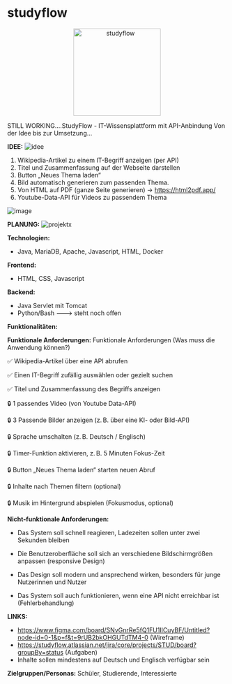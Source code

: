 # studyflow

<p align="center">
  <img src="https://github.com/user-attachments/assets/a7fc3825-2f55-4be8-a3fd-77380bf93173" alt="studyflow" width="200"/>
</p>


STILL WORKING....StudyFlow - IT-Wissensplattform mit API-Anbindung
Von der Idee bis zur Umsetzung...

**IDEE:**
![idee](https://github.com/user-attachments/assets/14e8514c-06ed-415e-ba6f-e10d4a7d0291)

1) Wikipedia-Artikel zu einem IT-Begriff anzeigen (per API)
2) Titel und Zusammenfassung auf der Webseite darstellen
3) Button „Neues Thema laden“
4) Bild automatisch generieren zum passenden Thema.
5) Von HTML auf PDF (ganze Seite generieren) -> https://html2pdf.app/
6) Youtube-Data-API für Videos zu passendem Thema

![image](https://github.com/user-attachments/assets/8832927b-544c-4ece-928e-6a3da62b1aea)


**PLANUNG:**
![projektx](https://github.com/user-attachments/assets/adaa597c-1bb6-47cc-9225-2fd8fa993840)

**Technologien:**
- Java, MariaDB, Apache, Javascript, HTML, Docker

**Frontend:**
- HTML, CSS, Javascript

**Backend:**
- Java Servlet mit Tomcat
- Python/Bash ---> steht noch offen

**Funktionalitäten:**


**Funktionale Anforderungen:**
Funktionale Anforderungen (Was muss die Anwendung können?)

✅ Wikipedia-Artikel über eine API abrufen

✅ Einen IT-Begriff zufällig auswählen oder gezielt suchen

✅ Titel und Zusammenfassung des Begriffs anzeigen

🔒 1 passendes Video (von Youtube Data-API)

🔒 3 Passende Bilder anzeigen (z. B. über eine KI- oder Bild-API)

🔒 Sprache umschalten (z. B. Deutsch / Englisch)

🔒 Timer-Funktion aktivieren, z. B. 5 Minuten Fokus-Zeit

🔒 Button „Neues Thema laden“ starten neuen Abruf

🔒 Inhalte nach Themen filtern (optional)

🔒 Musik im Hintergrund abspielen (Fokusmodus, optional)


**Nicht-funktionale Anforderungen:**
- Das System soll schnell reagieren, Ladezeiten sollen unter zwei Sekunden bleiben

- Die Benutzeroberfläche soll sich an verschiedene Bildschirmgrößen anpassen (responsive Design)

- Das Design soll modern und ansprechend wirken, besonders für junge Nutzerinnen und Nutzer

- Das System soll auch funktionieren, wenn eine API nicht erreichbar ist (Fehlerbehandlung)


**LINKS:**
- https://www.figma.com/board/SNvGnrRe5fQ1FU1IlCuyBF/Untitled?node-id=0-1&p=f&t=9rUB2bkOHGUTdTM4-0 (Wireframe)
- https://studyflow.atlassian.net/jira/core/projects/STUD/board?groupBy=status (Aufgaben)
- Inhalte sollen mindestens auf Deutsch und Englisch verfügbar sein


**Zielgruppen/Personas:** Schüler, Studierende, Interessierte
